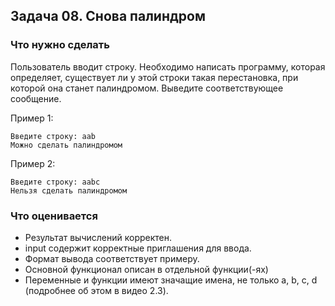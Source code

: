## Задача 08. Снова палиндром
### Что нужно сделать
Пользователь вводит строку. Необходимо написать программу, которая определяет, 
существует ли у этой строки такая перестановка, при которой она станет палиндромом. Выведите соответствующее сообщение.

Пример 1:

```
Введите строку: aab
Можно сделать палиндромом
```

Пример 2:

```
Введите строку: aabc
Нельзя сделать палиндромом
```
### Что оценивается
- Результат вычислений корректен.
- input содержит корректные приглашения для ввода. 
- Формат вывода соответствует примеру.
- Основной функционал описан в отдельной функции(-ях)
- Переменные и функции имеют значащие имена, не только a, b, c, d (подробнее об этом в видео 2.3).


